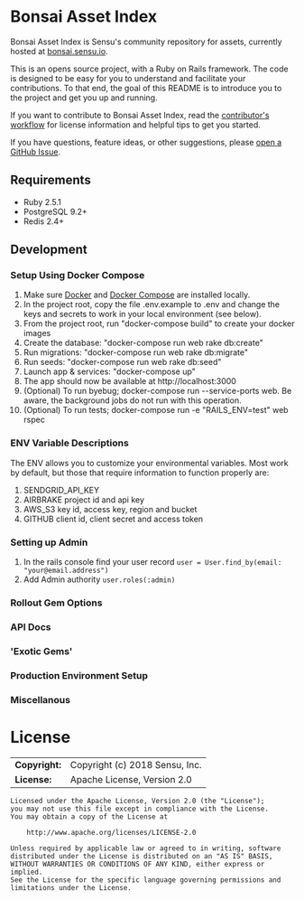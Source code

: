 # Bonsai Asset Index

Bonsai Asset Index is Sensu's community repository for assets, currently
hosted at [bonsai.sensu.io](bonsai.sensu.io). 

This is an opens source project, with a Ruby on Rails framework. The code is designed to be easy for you to understand and facilitate your contributions. To that end, the goal of this README is to introduce you to the project and get you up and running. 

If you want to contribute to Bonsai Asset Index, read the [contributor's
workflow](https://github.com/sensu/bonsai-asset-index/blob/master/CONTRIBUTING.md)
for license information and helpful tips to get you started. 

If you have questions, feature ideas, or other suggestions, please [open a
GitHub Issue](https://github.com/sensu/bonsai-asset-index/issues/new).

## Requirements

- Ruby 2.5.1
- PostgreSQL 9.2+
- Redis 2.4+

## Development

### Setup Using Docker Compose

1. Make sure [Docker](https://www.docker.com/get-started) and [Docker Compose](https://docs.docker.com/compose/gettingstarted/) are installed locally.
2. In the project root, copy the file .env.example to .env and change the keys and secrets to work in your local environment (see below).
3. From the project root, run "docker-compose build" to create your docker images
4. Create the database:  "docker-compose run web rake db:create"
5. Run migrations:  "docker-compose run web rake db:migrate"
6. Run seeds:  "docker-compose run web rake db:seed"
7. Launch app & services: "docker-compose up"
8. The app should now be available at http://localhost:3000
9. (Optional) To run byebug; docker-compose run --service-ports web. Be aware, the background jobs do not run with this operation.
11. (Optional) To run tests; docker-compose run -e "RAILS_ENV=test" web rspec

### ENV Variable Descriptions
The ENV allows you to customize your environmental variables.  Most work by default, but those that require information to function properly are: 
1. SENDGRID_API_KEY
2. AIRBRAKE project id and api key
3. AWS_S3	 key id, access key, region and bucket
4. GITHUB client id, client secret and access token

### Setting up Admin
1. In the rails console find your user record `user = User.find_by(email: "your@email.address")`
2. Add Admin authority `user.roles(:admin)`

### Rollout Gem Options

### API Docs

### 'Exotic Gems'

### Production Environment Setup

### Miscellanous

# License

|                      |                                          |
|:---------------------|:-----------------------------------------|
| **Copyright:**       | Copyright (c) 2018 Sensu, Inc.
| **License:**         | Apache License, Version 2.0

```text
Licensed under the Apache License, Version 2.0 (the "License");
you may not use this file except in compliance with the License.
You may obtain a copy of the License at

    http://www.apache.org/licenses/LICENSE-2.0

Unless required by applicable law or agreed to in writing, software
distributed under the License is distributed on an "AS IS" BASIS,
WITHOUT WARRANTIES OR CONDITIONS OF ANY KIND, either express or implied.
See the License for the specific language governing permissions and
limitations under the License.
```
